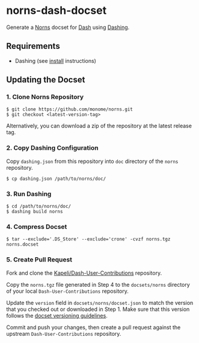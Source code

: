 # norns-dash-docset

Generate a [Norns](https://monome.org/docs/norns/) docset for [Dash](https://kapeli.com/dash) using [Dashing](https://github.com/technosophos/dashing).

## Requirements

- Dashing (see [install](https://github.com/technosophos/dashing#install) instructions)

## Updating the Docset

### 1. Clone Norns Repository

```shell
$ git clone https://github.com/monome/norns.git
$ git checkout <latest-version-tag>
```

Alternatively, you can download a zip of the repository at the latest release tag.

### 2. Copy Dashing Configuration

Copy `dashing.json` from this repository into `doc` directory of the `norns` repository.

```shell
$ cp dashing.json /path/to/norns/doc/
```

### 3. Run Dashing

```shell
$ cd /path/to/norns/doc/
$ dashing build norns
```

### 4. Compress Docset

```shell
$ tar --exclude='.DS_Store' --exclude='crone' -cvzf norns.tgz norns.docset
```

### 5. Create Pull Request

Fork and clone the [Kapeli/Dash-User-Contributions](https://github.com/Kapeli/Dash-User-Contributions) repository.

Copy the `norns.tgz` file generated in Step 4 to the `docsets/norns` directory of your local `Dash-User-Contributions` repository.

Update the `version` field in `docsets/norns/docset.json` to match the version that you checked out or downloaded in Step 1. Make sure that this version follows the [docset versioning guidelines](https://github.com/Kapeli/Dash-User-Contributions/wiki/Docset-Versioning-Guidelines).

Commit and push your changes, then create a pull request against the upstream `Dash-User-Contributions` repository.
